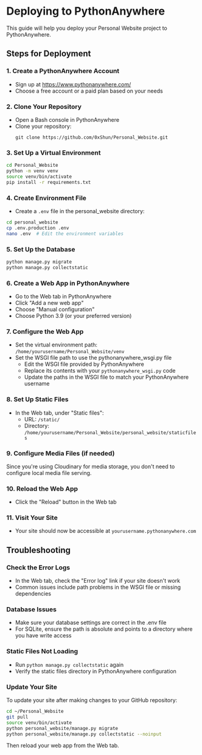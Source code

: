 # Deploying to PythonAnywhere

This guide will help you deploy your Personal Website project to PythonAnywhere.

## Steps for Deployment

### 1. Create a PythonAnywhere Account

-   Sign up at https://www.pythonanywhere.com/
-   Choose a free account or a paid plan based on your needs

### 2. Clone Your Repository

-   Open a Bash console in PythonAnywhere
-   Clone your repository:
    ```
    git clone https://github.com/0xShun/Personal_Website.git
    ```

### 3. Set Up a Virtual Environment

```bash
cd Personal_Website
python -m venv venv
source venv/bin/activate
pip install -r requirements.txt
```

### 4. Create Environment File

-   Create a `.env` file in the personal_website directory:

```bash
cd personal_website
cp .env.production .env
nano .env  # Edit the environment variables
```

### 5. Set Up the Database

```bash
python manage.py migrate
python manage.py collectstatic
```

### 6. Create a Web App in PythonAnywhere

-   Go to the Web tab in PythonAnywhere
-   Click "Add a new web app"
-   Choose "Manual configuration"
-   Choose Python 3.9 (or your preferred version)

### 7. Configure the Web App

-   Set the virtual environment path: `/home/yourusername/Personal_Website/venv`
-   Set the WSGI file path to use the pythonanywhere_wsgi.py file
    -   Edit the WSGI file provided by PythonAnywhere
    -   Replace its contents with your `pythonanywhere_wsgi.py` code
    -   Update the paths in the WSGI file to match your PythonAnywhere username

### 8. Set Up Static Files

-   In the Web tab, under "Static files":
    -   URL: `/static/`
    -   Directory: `/home/yourusername/Personal_Website/personal_website/staticfiles`

### 9. Configure Media Files (if needed)

Since you're using Cloudinary for media storage, you don't need to configure local media file serving.

### 10. Reload the Web App

-   Click the "Reload" button in the Web tab

### 11. Visit Your Site

-   Your site should now be accessible at `yourusername.pythonanywhere.com`

## Troubleshooting

### Check the Error Logs

-   In the Web tab, check the "Error log" link if your site doesn't work
-   Common issues include path problems in the WSGI file or missing dependencies

### Database Issues

-   Make sure your database settings are correct in the .env file
-   For SQLite, ensure the path is absolute and points to a directory where you have write access

### Static Files Not Loading

-   Run `python manage.py collectstatic` again
-   Verify the static files directory in PythonAnywhere configuration

### Update Your Site

To update your site after making changes to your GitHub repository:

```bash
cd ~/Personal_Website
git pull
source venv/bin/activate
python personal_website/manage.py migrate
python personal_website/manage.py collectstatic --noinput
```

Then reload your web app from the Web tab.
